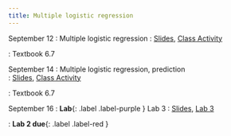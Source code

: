 ```yaml
---
title: Multiple logistic regression
---
```


September 12
: Multiple logistic regression
  : [Slides](https://sta214-f22.github.io/slides/lecture_10.pdf), [Class Activity](https://sta214-f22.github.io/class_activities/ca_lecture_10.html)
  
: Textbook 6.7

September 14
: Multiple logistic regression, prediction  
  : [Slides](https://sta214-f22.github.io/slides/lecture_11.pdf), [Class Activity](https://sta214-f22.github.io/class_activities/ca_lecture_11.html)

: Textbook 6.7

September 16
: **Lab**{: .label .label-purple } Lab 3
  : [Slides](https://sta214-f22.github.io/slides/lecture_12.html), [Lab 3](https://sta214-f22.github.io/labs/lab_3.html)

: **Lab 2 due**{: .label .label-red }